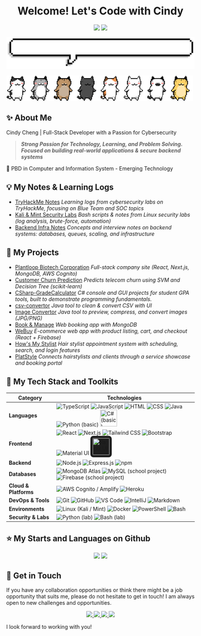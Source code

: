 
<h1 align="center">Welcome! Let's Code with Cindy</h1>

<p align="center"> 
  <img src="https://img.shields.io/github/followers/chengcindyy?style=for-the-badge&color=%23FF9FB2" />
  <img src="https://img.shields.io/github/created-at/chengcindyy/chengcindyy?style=for-the-badge&color=%23FBDCE2" />
</p>

![titleGIF](/pixel-speech-bubble.gif)

![dividerGIF](/ezgif-6-1d4bacd318.gif)

## :sparkles: About Me

Cindy Cheng  |  Full-Stack Developer with a Passion for Cybersecurity

> ***Strong Passion for Technology, Learning, and Problem Solving.***   
> ***Focused on building real-world applications & secure backend systems***

:book: PBD in Computer and Information System - Emerging Technology

## :bulb: My Notes & Learning Logs

- [TryHackMe Notes](https://github.com/chengcindyy/tryhackme-notes)
  *Learning logs from cybersecurity labs on TryHackMe, focusing on Blue Team and SOC topics*
- [Kali & Mint Security Labs](https://github.com/chengcindyy/kali-mint-notes-and-scripts)
  *Bash scripts & notes from Linux security labs (log analysis, brute-force, automation)*
- [Backend Infra Notes](https://github.com/chengcindyy/backend-infra-notes)
  *Concepts and interview notes on backend systems: databases, queues, scaling, and infrastructure*
  
## :dart: My Projects

- [Plantloop Biotech Corporation](https://plantloopbiotech.com/)
  *Full-stack company site (React, Next.js, MongoDB, AWS Cognito)*
- [Customer Churn Prediction](https://github.com/chengcindyy/customer-churn-prediction)
  *Predicts telecom churn using SVM and Decision Tree (scikit-learn)*
- [CSharp-GradeCalculator](https://github.com/chengcindyy/CSharp-GradeCalculator)
  *C# console and GUI projects for student GPA tools, built to demonstrate programming fundamentals.*
- [csv-convertor](https://github.com/chengcindyy/csv-convertor)
  *Java tool to clean & convert CSV with UI*
- [Image Convertor](https://github.com/chengcindyy/image_convertor)
  *Java tool to preview, compress, and convert images (JPG/PNG)*
- [Book & Manage](https://booknmanage.codingwithcindy.com)
  *Web booking app with MongoDB*
- [WeBuy](https://github.com/chengcindyy/WeBuy)
  *E-commerce web app with product listing, cart, and checkout (React + Firebase)*
- [How's My Stylist](https://github.com/chengcindyy/CSIS4175-HMS)
  *Hair stylist appointment system with scheduling, search, and login features*
- [PlatStyle](https://github.com/chengcindyy/platstyle)
  *Connects hairstylists and clients through a service showcase and booking portal*

## :gem: My Tech Stack and Toolkits

<div align="center">
<table>
  <thead>
    <tr>
      <th>Category</th>
      <th>Technologies</th>
    </tr>
  </thead>
  <tbody>
    <tr>
      <td><strong>Languages</strong></td>
      <td>
        <img src="https://skillicons.dev/icons?i=ts" title="TypeScript" />
        <img src="https://skillicons.dev/icons?i=js" title="JavaScript" />
        <img src="https://skillicons.dev/icons?i=html" title="HTML" />
        <img src="https://skillicons.dev/icons?i=css" title="CSS" />
        <img src="https://skillicons.dev/icons?i=java" title="Java" />
        <img src="https://skillicons.dev/icons?i=python" title="Python (basic)" />        
        <img src="https://cdn.jsdelivr.net/gh/devicons/devicon@latest/icons/csharp/csharp-original.svg" title="C# (basic)"  width="45" height="45" />             
      </td>
    </tr>
    <tr>
      <td><strong>Frontend</strong></td>
      <td>
        <img src="https://skillicons.dev/icons?i=react" title="React" />
        <img src="https://skillicons.dev/icons?i=nextjs" title="Next.js" />
        <img src="https://skillicons.dev/icons?i=tailwind" title="Tailwind CSS" />
        <img src="https://skillicons.dev/icons?i=bootstrap" title="Bootstrap" />
        <img src="https://skillicons.dev/icons?i=materialui" title="Material UI" />
       <img src="https://cdn.jsdelivr.net/npm/simple-icons@v11/icons/radixui.svg" title="Radix UI" width="45" height="45" style="background-color: #1e1e1e; padding: 6px; border-radius: 8px;" />
      </td>
    </tr>
    <tr>
      <td><strong>Backend</strong></td>
      <td>
        <img src="https://skillicons.dev/icons?i=nodejs" title="Node.js" />
        <img src="https://skillicons.dev/icons?i=express" title="Express.js" />
        <img src="https://skillicons.dev/icons?i=npm" title="npm" />
      </td>
    </tr>
    <tr>
      <td><strong>Databases</strong></td>
      <td>
        <img src="https://skillicons.dev/icons?i=mongodb" title="MongoDB Atlas" />
        <img src="https://skillicons.dev/icons?i=mysql" title="MySQL (school project)" />
        <img src="https://skillicons.dev/icons?i=firebase" title="Firebase  (school project)" />
      </td>
    </tr>
    <tr>
      <td><strong>Cloud & Platforms</strong></td>
      <td>
        <img src="https://skillicons.dev/icons?i=aws" title="AWS Cognito / Amplify" />
        <img src="https://skillicons.dev/icons?i=heroku" title="Heroku" />
      </td>
    </tr>
    <tr>
      <td><strong>DevOps & Tools</strong></td>
      <td>
        <img src="https://skillicons.dev/icons?i=git" title="Git" />
        <img src="https://skillicons.dev/icons?i=github" title="GitHub" />
        <img src="https://skillicons.dev/icons?i=vscode" title="VS Code" />
        <img src="https://skillicons.dev/icons?i=idea" title="IntelliJ" />
        <img src="https://skillicons.dev/icons?i=markdown" title="Markdown" />
      </td>
    </tr>
    <tr>
      <td><strong>Environments</strong></td>
      <td>
        <img src="https://skillicons.dev/icons?i=linux" title="Linux (Kali / Mint)" />
        <img src="https://skillicons.dev/icons?i=docker" title="Docker" />
        <img src="https://skillicons.dev/icons?i=powershell" title="PowerShell" />
        <img src="https://skillicons.dev/icons?i=bash" title="Bash" />
      </td>
    </tr>
    <tr>
      <td><strong>Security & Labs</strong></td>
      <td>
        <img src="https://skillicons.dev/icons?i=python" title="Python (lab)" />
        <img src="https://skillicons.dev/icons?i=bash" title="Bash (lab)" />       
      </td>
    </tr>
  </tbody>
</table>

</div>

## :star: My Starts and Languages on Github

<p align="center">
  <img src="https://github-readme-stats.vercel.app/api?username=chengcindyy&theme=dark&hide_border=true&count_private=true&hide=stars,issues,contribs&show_icons=true&rank_icon=percentile&line_height=30&bg_color=00000000&show=prs_merged,prs_merged_percentage" />
  <img src="https://github-readme-stats.vercel.app/api/top-langs/?username=chengcindyy&hide_border=true&theme=dark&layout=compact&bg_color=00000000&cache_seconds=30" />
</p>

## :pushpin: Get in Touch

If you have any collaboration opportunities or think there might be a job opportunity that suits me, please do not hesitate to get in touch! I am always open to new challenges and opportunities.

<p align="center"> 
   <a href="https://codingwithcindy.com/">
    <img src="https://img.shields.io/badge/Portfolio-%2523000000.svg?style=for-the-badge&logo=protodotio&logoColor=white&color=%23462749" />
  </a>
  <a href="mailto:cindy.cheng@outlook.com">
    <img src="https://img.shields.io/badge/Gmail-D14836?style=for-the-badge&logo=gmail&logoColor=white" />
  </a>
  <a href="https://www.linkedin.com/in/chengcindyy/">
    <img src="https://img.shields.io/badge/LinkedIn-0077B5?style=for-the-badge&logo=linkedin&logoColor=white" />
  </a>
   <a href="https://www.instagram.com/cindyc_cc/">
    <img src="https://img.shields.io/badge/Instagram-E4405F?style=for-the-badge&logo=instagram&logoColor=white" />
  </a>
</p>

I look forward to working with you!
